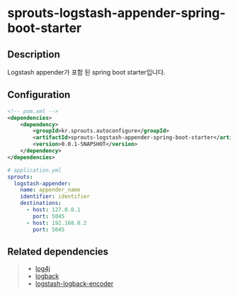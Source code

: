 # sprouts-logstash-appender-spring-boot-starter

## Description
Logstash appender가 포함 된 spring boot starter입니다.

## Configuration
```xml
<!-- pom.xml -->
<dependencies>
    <dependency>
        <groupId>kr.sprouts.autoconfigure</groupId>
        <artifactId>sprouts-logstash-appender-spring-boot-starter</artifactId>
        <version>0.0.1-SNAPSHOT</version>
    </dependency>
</dependencies>
```
```yml
# application.yml
sprouts:
  logstash-appender:
    name: appender_name
    identifier: identifier
    destinations:
      - host: 127.0.0.1
        port: 5045
      - host: 192.168.0.2
        port: 5045
```

## Related dependencies
> * [log4j](https://logging.apache.org/log4j/2.x/)
> * [logback](https://logback.qos.ch/)
> * [logstash-logback-encoder](https://github.com/logfellow/logstash-logback-encoder)
